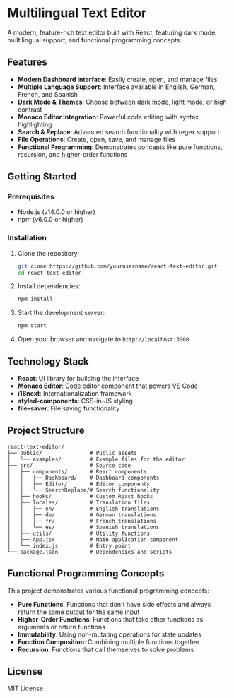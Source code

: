 # Multilingual Text Editor

A modern, feature-rich text editor built with React, featuring dark mode, multilingual support, and functional programming concepts.

## Features

- **Modern Dashboard Interface**: Easily create, open, and manage files
- **Multiple Language Support**: Interface available in English, German, French, and Spanish
- **Dark Mode & Themes**: Choose between dark mode, light mode, or high contrast
- **Monaco Editor Integration**: Powerful code editing with syntax highlighting
- **Search & Replace**: Advanced search functionality with regex support
- **File Operations**: Create, open, save, and manage files
- **Functional Programming**: Demonstrates concepts like pure functions, recursion, and higher-order functions

## Getting Started

### Prerequisites

- Node.js (v14.0.0 or higher)
- npm (v6.0.0 or higher)

### Installation

1. Clone the repository:
   ```bash
   git clone https://github.com/yourusername/react-text-editor.git
   cd react-text-editor
   ```

2. Install dependencies:
   ```bash
   npm install
   ```

3. Start the development server:
   ```bash
   npm start
   ```

4. Open your browser and navigate to `http://localhost:3000`

## Technology Stack

- **React**: UI library for building the interface
- **Monaco Editor**: Code editor component that powers VS Code
- **i18next**: Internationalization framework
- **styled-components**: CSS-in-JS styling
- **file-saver**: File saving functionality

## Project Structure

```
react-text-editor/
├── public/               # Public assets
│   └── examples/         # Example files for the editor
├── src/                  # Source code
│   ├── components/       # React components
│   │   ├── Dashboard/    # Dashboard components
│   │   ├── Editor/       # Editor components
│   │   └── SearchReplace/# Search functionality
│   ├── hooks/            # Custom React hooks
│   ├── locales/          # Translation files
│   │   ├── en/           # English translations
│   │   ├── de/           # German translations
│   │   ├── fr/           # French translations
│   │   └── es/           # Spanish translations
│   ├── utils/            # Utility functions
│   ├── App.jsx           # Main application component
│   └── index.js          # Entry point
└── package.json          # Dependencies and scripts
```

## Functional Programming Concepts

This project demonstrates various functional programming concepts:

- **Pure Functions**: Functions that don't have side effects and always return the same output for the same input
- **Higher-Order Functions**: Functions that take other functions as arguments or return functions
- **Immutability**: Using non-mutating operations for state updates
- **Function Composition**: Combining multiple functions together
- **Recursion**: Functions that call themselves to solve problems

## License

MIT License
